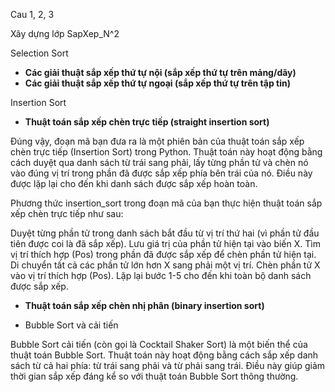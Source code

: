 Cau 1, 2, 3

Xây dựng lớp SapXep_N^2

Selection Sort
- **Các giải thuật sắp xếp thứ tự nội (sắp xếp thứ tự trên mảng/dãy)**
- **Các giải thuật sắp xếp thứ tự ngoại (sắp xếp thứ tự trên tập tin)**


Insertion Sort
- **Thuật toán sắp xếp chèn trực tiếp (straight insertion sort)**

Đúng vậy, đoạn mã bạn đưa ra là một phiên bản của thuật toán sắp xếp chèn trực tiếp (Insertion Sort) trong Python. Thuật toán này hoạt động bằng cách duyệt qua danh sách từ trái sang phải, lấy từng phần tử và chèn nó vào đúng vị trí trong phần đã được sắp xếp phía bên trái của nó. Điều này được lặp lại cho đến khi danh sách được sắp xếp hoàn toàn.

Phương thức insertion_sort trong đoạn mã của bạn thực hiện thuật toán sắp xếp chèn trực tiếp như sau:

Duyệt từng phần tử trong danh sách bắt đầu từ vị trí thứ hai (vì phần tử đầu tiên được coi là đã sắp xếp).
Lưu giá trị của phần tử hiện tại vào biến X.
Tìm vị trí thích hợp (Pos) trong phần đã được sắp xếp để chèn phần tử hiện tại.
Di chuyển tất cả các phần tử lớn hơn X sang phải một vị trí.
Chèn phần tử X vào vị trí thích hợp (Pos).
Lặp lại bước 1-5 cho đến khi toàn bộ danh sách được sắp xếp.

- **Thuật toán sắp xếp chèn nhị phân (binary insertion sort)**

- Bubble Sort và cải tiến

Bubble Sort cải tiến (còn gọi là Cocktail Shaker Sort) là một biến thể của thuật toán Bubble Sort. Thuật toán này hoạt động bằng cách sắp xếp danh sách từ cả hai phía: từ trái sang phải và từ phải sang trái. Điều này giúp giảm thời gian sắp xếp đáng kể so với thuật toán Bubble Sort thông thường.